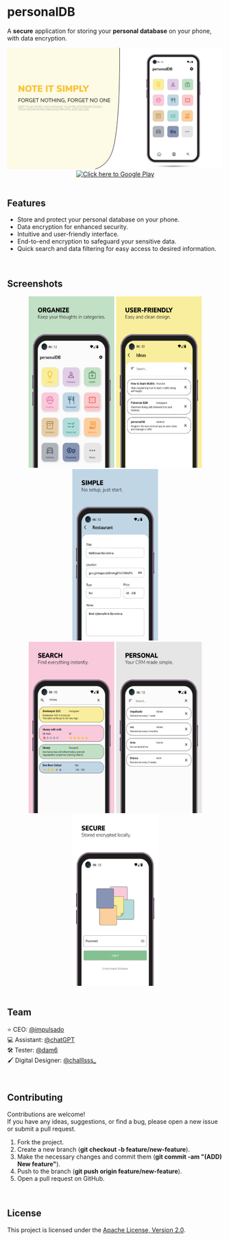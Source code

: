 # personalDB

A **secure** application for storing your **personal database** on your phone, with data encryption.

<div align="center">
  <img src="screenshots/banner.png" alt="PersonalDB Logo">
  <br/>
  <a href="https://play.google.com/store/apps/details?id=org.impulsado.personaldb">
    <img src="https://play.google.com/intl/en_us/badges/static/images/badges/en_badge_web_generic.png" alt="Click here to Google Play" width="200">
  </a>
</div>

<br/>

## Features

- Store and protect your personal database on your phone.
- Data encryption for enhanced security.
- Intuitive and user-friendly interface.
- End-to-end encryption to safeguard your sensitive data.
- Quick search and data filtering for easy access to desired information.

<br/>

## Screenshots
<div align="center">
  <img src="screenshots/organize.png" alt="PersonalDB Homepage" width="200" height="400">
  <img src="screenshots/user-friendly.png" alt="PersonalDB Homepage" width="200" height="400">
  <img src="screenshots/simple.png" alt="PersonalDB Homepage" width="200" height="400">
</div>

<div align="center">
  <img src="screenshots/search.png" alt="PersonalDB Restaurant Category" width="200" height="400">
  <img src="screenshots/personal.png" alt="PersonalDB Restaurant Detail" width="200" height="400">
  <img src="screenshots/secure.png" alt="PersonalDB Restaurant Detail" width="200" height="400">
</div>

<br/>

## Team
⭐ CEO: [@impulsado](https://www.instagram.com/impulsado/)<br/>
💻 Assistant: [@chatGPT](https://twitter.com/OpenAI)<br/>
🛠 Tester: [@dam6](https://github.com/dam6)<br/>
🖌 Digital Designer: [@challlsss_](https://www.instagram.com/challlsss_/)

<br/>

## Contributing
Contributions are welcome! <br/>
If you have any ideas, suggestions, or find a bug, please open a new issue or submit a pull request.

1. Fork the project.
2. Create a new branch (**git checkout -b feature/new-feature**).
3. Make the necessary changes and commit them (**git commit -am "(ADD) New feature"**).
4. Push to the branch (**git push origin feature/new-feature**).
5. Open a pull request on GitHub.

<br/>

## License
This project is licensed under the [Apache License, Version 2.0](https://www.apache.org/licenses/LICENSE-2.0).
